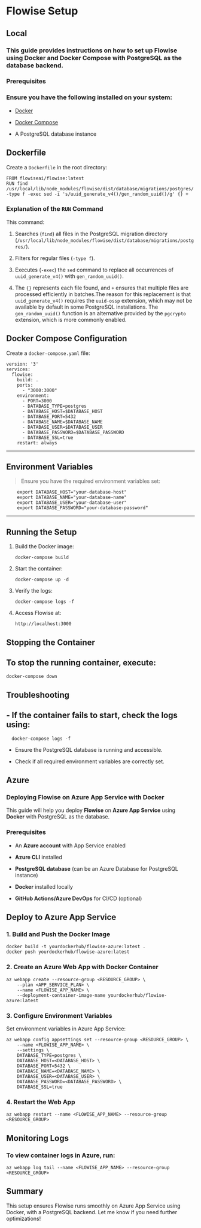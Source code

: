 # Flowise Setup

## Local

### This guide provides instructions on how to set up Flowise using Docker and Docker Compose with PostgreSQL as the database backend.

### Prerequisites

### Ensure you have the following installed on your system:
* [Docker]()

* [Docker Compose]()

* A PostgreSQL database instance

## Dockerfile

Create a `Dockerfile` in the root directory:    
```
FROM flowiseai/flowise:latest
RUN find /usr/local/lib/node_modules/flowise/dist/database/migrations/postgres/ -type f -exec sed -i 's/uuid_generate_v4()/gen_random_uuid()/g' {} +
```
### Explanation of the `RUN` Command

This command:
1) Searches (`find`) all files in the PostgreSQL migration directory (`/usr/local/lib/node_modules/flowise/dist/database/migrations/postgres/`).

2) Filters for regular files (`-type f`).

3) Executes (`-exec`) the `sed` command to replace all occurrences of `uuid_generate_v4()` with `gen_random_uuid()`.

4) The `{}` represents each file found, and `+` ensures that multiple files are processed efficiently in batches.The reason for this replacement is that `uuid_generate_v4()` requires the `uuid-ossp` extension, which may not be available by default in some PostgreSQL installations. The `gen_random_uuid()` function is an alternative provided by the `pgcrypto` extension, which is more commonly enabled.

## Docker Compose Configuration

Create a `docker-compose.yaml` file:    
```
version: '3'
services:
  flowise:
    build: .
    ports:
      - "3000:3000"
    environment:
      - PORT=3000
      - DATABASE_TYPE=postgres
      - DATABASE_HOST=$DATABASE_HOST 
      - DATABASE_PORT=5432
      - DATABASE_NAME=$DATABASE_NAME
      - DATABASE_USER=$DATABASE_USER
      - DATABASE_PASSWORD=$DATABASE_PASSWORD 
      - DATABASE_SSL=true
    restart: always
```
-----------------------

## Environment Variables

> Ensure you have the required environment variables set:    
```
    export DATABASE_HOST="your-database-host"
    export DATABASE_NAME="your-database-name"
    export DATABASE_USER="your-database-user"
    export DATABASE_PASSWORD="your-database-password"
```
-----------------------------------------------------

## Running the Setup

1. Build the Docker image:

       docker-compose build

2. Start the container:

       docker-compose up -d

3. Verify the logs:

       docker-compose logs -f

4. Access Flowise at:

       http://localhost:3000

## Stopping the Container

## To stop the running container, execute:    

    docker-compose down

## Troubleshooting

## - If the container fails to start, check the logs using:

      docker-compose logs -f

- Ensure the PostgreSQL database is running and accessible.

- Check if all required environment variables are correctly set.




## Azure

### Deploying Flowise on Azure App Service with Docker

 This guide will help you deploy **Flowise** on **Azure App Service** using **Docker** with PostgreSQL as the database.

### Prerequisites

- An **Azure account** with App Service enabled

- **Azure CLI** installed

- **PostgreSQL database** (can be an Azure Database for PostgreSQL instance)

- **Docker** installed locally

- **GitHub Actions/Azure DevOps** for CI/CD (optional)


## Deploy to Azure App Service

### 1. Build and Push the Docker Image

    docker build -t yourdockerhub/flowise-azure:latest .
    docker push yourdockerhub/flowise-azure:latest


### 2. Create an Azure Web App with Docker Container

    az webapp create --resource-group <RESOURCE_GROUP> \
        --plan <APP_SERVICE_PLAN> \
        --name <FLOWISE_APP_NAME> \
        --deployment-container-image-name yourdockerhub/flowise-azure:latest


### 3. Configure Environment Variables

Set environment variables in Azure App Service:  

    az webapp config appsettings set --resource-group <RESOURCE_GROUP> \
        --name <FLOWISE_APP_NAME> \
        --settings \
        DATABASE_TYPE=postgres \
        DATABASE_HOST=<DATABASE_HOST> \
        DATABASE_PORT=5432 \
        DATABASE_NAME=<DATABASE_NAME> \
        DATABASE_USER=<DATABASE_USER> \
        DATABASE_PASSWORD=<DATABASE_PASSWORD> \
        DATABASE_SSL=true

### 4. Restart the Web App

    az webapp restart --name <FLOWISE_APP_NAME> --resource-group <RESOURCE_GROUP>


## Monitoring Logs

### To view container logs in Azure, run:   
    az webapp log tail --name <FLOWISE_APP_NAME> --resource-group <RESOURCE_GROUP>

## Summary

This setup ensures Flowise runs smoothly on Azure App Service using Docker, with a PostgreSQL backend. Let me know if you need further optimizations!

##
